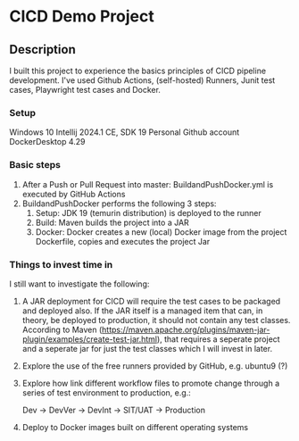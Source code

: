# CICD Demo Project

## Description

I built this project to experience the basics principles of CICD pipeline development. I've used Github Actions, (self-hosted) Runners, Junit test cases, Playwright test cases and Docker.

### Setup
Windows 10
Intellij 2024.1 CE, SDK 19
Personal Github account
DockerDesktop 4.29
 
### Basic steps

1. After a Push or Pull Request into master: BuildandPushDocker.yml is executed by GitHub Actions
2. BuildandPushDocker performs the following 3 steps:
   1. Setup: JDK 19 (temurin distribution) is deployed to the runner
   2. Build: Maven builds the project into a JAR 
   3. Docker: Docker creates a new (local) Docker image from the project Dockerfile, copies and executes the project Jar
   
### Things to invest time in

I still want to investigate the following:

1. A JAR deployment for CICD will require the test cases to be packaged and deployed also. If the JAR itself is a managed item that can, in theory, 
be deployed to production, it should not contain any test classes. According to Maven
(https://maven.apache.org/plugins/maven-jar-plugin/examples/create-test-jar.html), that requires a seperate project and a seperate jar for just the test classes which I 
will invest in later. 
2. Explore the use of the free runners provided by GitHub, e.g. ubuntu9 (?)
3. Explore how link different workflow files to promote change through a series of test environment to production, e.g.:

   Dev -> DevVer -> DevInt -> SIT/UAT -> Production 

4. Deploy to Docker images built on different operating systems